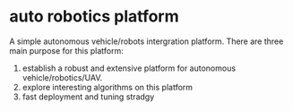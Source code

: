 # auto robotics platform
A simple autonomous vehicle/robots intergration platform.
There are three main purpose for this platform:
1. establish a robust and extensive platform for autonomous vehicle/robotics/UAV.
2. explore interesting algorithms on this platform
3. fast deployment and tuning stradgy
